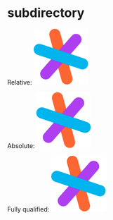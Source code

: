 # subdirectory

Relative:
![](../img/sg.png)

Absolute:
![](/img/sg.png)

Fully qualified:
![](https://github.com/sgtest/markdown-images/raw/master/img/sg.png)
